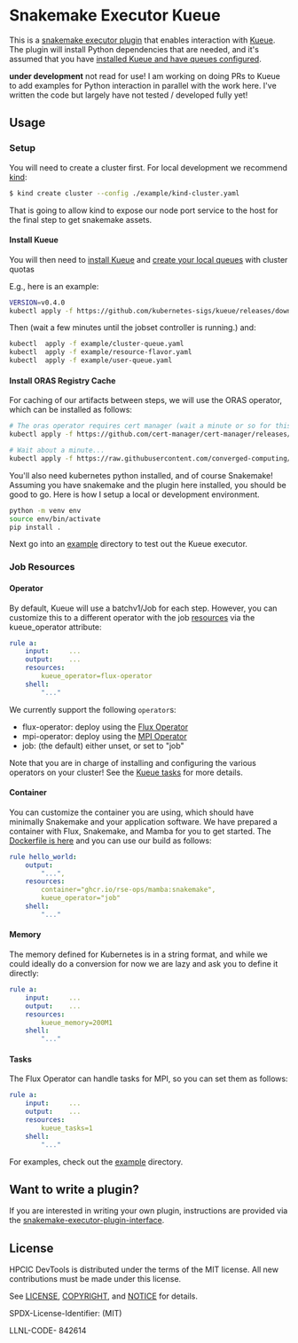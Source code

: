 # Snakemake Executor Kueue

This is a [snakemake executor plugin](https://github.com/snakemake/snakemake-executor-plugin-interface/)
that enables interaction with [Kueue](https://kueue.sigs.k8s.io/docs/overview/). The plugin will
install Python dependencies that are needed, and it's assumed that you have [installed Kueue and have queues configured](https://kueue.sigs.k8s.io/docs/tasks/run_jobs/#before-you-begin).

**under development** not read for use! I am working on doing PRs to Kueue to add examples for Python
interaction in parallel with the work here. I've written the code but largely have not tested / developed fully yet!

## Usage

### Setup

You will need to create a cluster first. For local development we recommend [kind](https://kind.sigs.k8s.io/docs/user/quick-start/#installing-from-source):

```bash
$ kind create cluster --config ./example/kind-cluster.yaml
```

That is going to allow kind to expose our node port service to the host for the final step to get snakemake assets.

#### Install Kueue

You will then need to [install Kueue](https://kueue.sigs.k8s.io/docs/installation/) and
[create your local queues](https://kueue.sigs.k8s.io/docs/tasks/administer_cluster_quotas/) with cluster quotas

E.g., here is an example:

```bash
VERSION=v0.4.0
kubectl apply -f https://github.com/kubernetes-sigs/kueue/releases/download/$VERSION/manifests.yaml
```

Then (wait a few minutes until the jobset controller is running.) and:

```bash
kubectl  apply -f example/cluster-queue.yaml 
kubectl  apply -f example/resource-flavor.yaml 
kubectl  apply -f example/user-queue.yaml 
```

#### Install ORAS Registry Cache

For caching of our artifacts between steps, we will use the ORAS operator, which can be installed as follows:

```bash
# The oras operator requires cert manager (wait a minute or so for this to be ready)
kubectl apply -f https://github.com/cert-manager/cert-manager/releases/download/v1.13.1/cert-manager.yaml

# Wait about a minute...
kubectl apply -f https://raw.githubusercontent.com/converged-computing/oras-operator/main/examples/dist/oras-operator.yaml
```

You'll also need kubernetes python installed, and of course Snakemake! Assuming you have snakemake and the plugin here installed, you should be good
to go. Here is how I setup a local or development environment.

```bash
python -m venv env
source env/bin/activate
pip install .
```

Next go into an [example](example) directory to test out the Kueue executor.

### Job Resources

#### Operator

By default, Kueue will use a batchv1/Job for each step. However, you can
customize this to a different operator with the job [resources](https://snakemake.readthedocs.io/en/stable/snakefiles/rules.html#resources)
via the kueue_operator attribute:

```yaml
rule a:
    input:     ...
    output:    ...
    resources:
        kueue_operator=flux-operator
    shell:
        "..."
```

We currently support the following `operator`s:

 - flux-operator: deploy using the [Flux Operator](https://github.com/flux-framework/flux-operator)
 - mpi-operator: deploy using the [MPI Operator](https://github.com/kubeflow/mpi-operator/)
 - job: (the default) either unset, or set to "job"

Note that you are in charge of installing and configuring the various operators on your cluster!
See the [Kueue tasks](https://kueue.sigs.k8s.io/docs/tasks/) for more details.

#### Container

You can customize the container you are using, which should have minimally Snakemake and your application
software. We have prepared a container with Flux, Snakemake, and Mamba for you to get started.
The [Dockerfile is here](https://github.com/rse-ops/flux-hpc/blob/main/snakemake/mamba/Dockerfile) and you can use our build as follows:

```yaml
rule hello_world:
	output:
		"...",
	resources: 
		container="ghcr.io/rse-ops/mamba:snakemake",
		kueue_operator="job"
	shell:
        "..."
```

#### Memory

The memory defined for Kubernetes is in a string format, and while we could ideally
do a conversion for now we are lazy and ask you to define it directly:

```yaml
rule a:
    input:     ...
    output:    ...
    resources:
        kueue_memory=200M1
    shell:
        "..."
```

#### Tasks

The Flux Operator can handle tasks for MPI, so you can set them as follows:

```yaml
rule a:
    input:     ...
    output:    ...
    resources:
        kueue_tasks=1
    shell:
        "..."
```


For examples, check out the [example](example) directory.

## Want to write a plugin?

If you are interested in writing your own plugin, instructions are provided via the [snakemake-executor-plugin-interface](https://github.com/snakemake/snakemake-executor-plugin-interface).

## License

HPCIC DevTools is distributed under the terms of the MIT license.
All new contributions must be made under this license.

See [LICENSE](https://github.com/converged-computing/cloud-select/blob/main/LICENSE),
[COPYRIGHT](https://github.com/converged-computing/cloud-select/blob/main/COPYRIGHT), and
[NOTICE](https://github.com/converged-computing/cloud-select/blob/main/NOTICE) for details.

SPDX-License-Identifier: (MIT)

LLNL-CODE- 842614